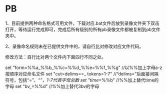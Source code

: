 # PB

1、目前提供两种命名格式可用文件，下载对应.bat文件后放到录像文件夹下双击打开，等待运行完成即可，完成后所有级别的所有pb录像文件都被复制到pb文件夹中。

2、录像命名规则未在已提供文件中的，请自行比对修改对应文件代码。

修改方法：自行比对两个文件内下面四行不同之处。

set "form=%%a_%%b_%%c=%%d_%%e=%%f_%%g"    //以%%加上字母a-z按顺序对应命名文件
set "cut=delims==_ tokens=1-7"            //“delims=”后面接间隔符号，包括“=”、“_”，1-7代表字母总数
set "time_=%%b"                           //%%加上替代time的字母
set "bv_=%%d"                             //%%加上替代3bv的字母
